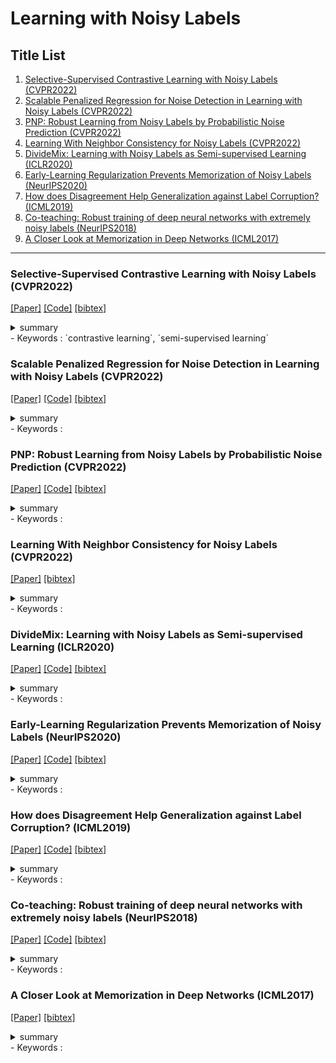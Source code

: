 # Learning with Noisy Labels

## Title List

1. [Selective-Supervised Contrastive Learning with Noisy Labels (CVPR2022)](#selective-supervised-contrastive-learning-with-noisy-labels-cvpr2022)
2. [Scalable Penalized Regression for Noise Detection in Learning with Noisy Labels (CVPR2022)](#scalable-penalized-regression-for-noise-detection-in-learning-with-noisy-labels-cvpr2022)
3. [PNP: Robust Learning from Noisy Labels by Probabilistic Noise Prediction (CVPR2022)](#pnp-robust-learning-from-noisy-labels-by-probabilistic-noise-prediction-cvpr2022)
4. [Learning With Neighbor Consistency for Noisy Labels (CVPR2022)](#learning-with-neighbor-consistency-for-noisy-labels-cvpr2022)
5. [DivideMix: Learning with Noisy Labels as Semi-supervised Learning (ICLR2020)](#dividemix-learning-with-noisy-labels-as-semi-supervised-learning-iclr2020)
6. [Early-Learning Regularization Prevents Memorization of Noisy Labels (NeurIPS2020)](#early-learning-regularization-prevents-memorization-of-noisy-labels-neurips2020)
7. [How does Disagreement Help Generalization against Label Corruption? (ICML2019)](#how-does-disagreement-help-generalization-against-label-corruption-icml2019)
8. [Co-teaching: Robust training of deep neural networks with extremely noisy labels (NeurIPS2018)](#co-teaching-robust-training-of-deep-neural-networks-with-extremely-noisy-labels-neurips2018)
9. [A Closer Look at Memorization in Deep Networks (ICML2017)](#a-closer-look-at-memorization-in-deep-networks-icml2017)

---

[//]: # (### Title &#40;Conference or Journal&#41;)

[//]: # ()
[//]: # ([[Paper]]&#40;&#41;)

[//]: # ([[Code]]&#40;&#41;)

[//]: # ([[bibtex]]&#40;&#41;)

[//]: # ()
[//]: # (<details><summary>summary</summary><div>)

[//]: # (  )
[//]: # (    )

[//]: # (    調査中)

[//]: # (    )

[//]: # (  </div></details>  )

[//]: # (  ```)

[//]: # (  調査中)

[//]: # (  ```)

[//]: # (- Keywords : `keyword`)

### Selective-Supervised Contrastive Learning with Noisy Labels (CVPR2022)

[[Paper]](https://openaccess.thecvf.com/content/CVPR2022/papers/Li_Selective-Supervised_Contrastive_Learning_With_Noisy_Labels_CVPR_2022_paper.pdf)
[[Code]](https://github.com/ShikunLi/Sel-CL)
[[bibtex]](https://openaccess.thecvf.com/content/CVPR2022/html/Li_Selective-Supervised_Contrastive_Learning_With_Noisy_Labels_CVPR_2022_paper.html)

<details><summary>summary</summary><div>
  
    
    調査中
    
  </div></details>  
- Keywords : `contrastive learning`, `semi-supervised learning`

### Scalable Penalized Regression for Noise Detection in Learning with Noisy Labels (CVPR2022)

[[Paper]](https://openaccess.thecvf.com/content/CVPR2022/papers/Wang_Scalable_Penalized_Regression_for_Noise_Detection_in_Learning_With_Noisy_CVPR_2022_paper.pdf)
[[Code]](https://github.com/Yikai-Wang/SPR-LNL)
[[bibtex]](https://openaccess.thecvf.com/content/CVPR2022/html/Wang_Scalable_Penalized_Regression_for_Noise_Detection_in_Learning_With_Noisy_CVPR_2022_paper.html)

<details><summary>summary</summary><div>
  
    
    調査中
    
  </div></details> 
- Keywords : 

### PNP: Robust Learning from Noisy Labels by Probabilistic Noise Prediction (CVPR2022)

[[Paper]](https://openaccess.thecvf.com/content/CVPR2022/papers/Sun_PNP_Robust_Learning_From_Noisy_Labels_by_Probabilistic_Noise_Prediction_CVPR_2022_paper.pdf)
[[Code]](https://github.com/NUST-Machine-Intelligence-Laboratory/PNP)
[[bibtex]](https://openaccess.thecvf.com/content/CVPR2022/html/Sun_PNP_Robust_Learning_From_Noisy_Labels_by_Probabilistic_Noise_Prediction_CVPR_2022_paper.html)

<details><summary>summary</summary><div>
  
    
    調査中
    
  </div></details>
- Keywords : 

### Learning With Neighbor Consistency for Noisy Labels (CVPR2022)

[[Paper]](https://openaccess.thecvf.com/content/CVPR2022/papers/Iscen_Learning_With_Neighbor_Consistency_for_Noisy_Labels_CVPR_2022_paper.pdf)
[[bibtex]](https://openaccess.thecvf.com/content/CVPR2022/html/Iscen_Learning_With_Neighbor_Consistency_for_Noisy_Labels_CVPR_2022_paper.html)

<details><summary>summary</summary><div>
    調査中
</div></details>
- Keywords : 

### DivideMix: Learning with Noisy Labels as Semi-supervised Learning (ICLR2020)

[[Paper]](https://openreview.net/pdf?id=HJgExaVtwr)
[[Code]](https://github.com/LiJunnan1992/DivideMix)
[[bibtex]](https://openreview.net/forum?id=HJgExaVtwr)

<details><summary>summary</summary><div>
    調査中
</div></details>
- Keywords : 

### Early-Learning Regularization Prevents Memorization of Noisy Labels (NeurIPS2020)

[[Paper]](https://proceedings.neurips.cc/paper_files/paper/2020/file/ea89621bee7c88b2c5be6681c8ef4906-Paper.pdf)
[[Code]](https://github.com/shengliu66/ELR)
[[bibtex]](https://github.com/Loy-rh/paper_notes/blob/main/bib/NeurIPS-2020-early-learning-regularization-prevents-memorization-of-noisy-labels-Bibtex.bib)

<details><summary>summary</summary><div>
    調査中
</div></details>
- Keywords :  

### How does Disagreement Help Generalization against Label Corruption? (ICML2019)

[[Paper]](http://proceedings.mlr.press/v97/yu19b/yu19b.pdf)
[[Code]](https://github.com/xingruiyu/coteaching_plus)
[[bibtex]](https://proceedings.mlr.press/v97/yu19b.html)

<details><summary>summary</summary><div>
    調査中
</div></details>
- Keywords :

### Co-teaching: Robust training of deep neural networks with extremely noisy labels (NeurIPS2018)

[[Paper]](https://proceedings.neurips.cc/paper_files/paper/2018/file/a19744e268754fb0148b017647355b7b-Paper.pdf)
[[Code]](https://github.com/bhanML/Co-teaching)
[[bibtex]](https://github.com/Loy-rh/paper_notes/blob/main/bib/NeurIPS-2018-co-teaching-robust-training-of-deep-neural-networks-with-extremely-noisy-labels-Bibtex.bib)

<details><summary>summary</summary><div>
    調査中
</div></details>
- Keywords : 

### A Closer Look at Memorization in Deep Networks (ICML2017)

[[Paper]](http://proceedings.mlr.press/v70/arpit17a/arpit17a.pdf)
[[bibtex]](https://proceedings.mlr.press/v70/arpit17a)

<details><summary>summary</summary><div>
    調査中
</div></details>
- Keywords :

